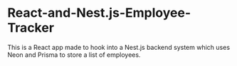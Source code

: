 # React-and-Nest.js-Employee-Tracker

This is a React app made to hook into a Nest.js backend system which uses Neon and Prisma to store a list of employees.
